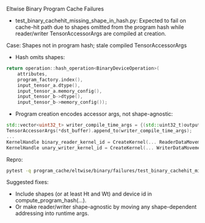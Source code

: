 Eltwise Binary Program Cache Failures

- test_binary_cachehit_missing_shape_in_hash.py: Expected to fail on cache-hit path due to shapes omitted from the program hash while reader/writer TensorAccessorArgs are compiled at creation.

Case: Shapes not in program hash; stale compiled TensorAccessorArgs

- Hash omits shapes:
```286:317:ttnn/cpp/ttnn/operations/eltwise/binary/device/binary_device_operation.cpp
return operation::hash_operation<BinaryDeviceOperation>(
    attributes,
    program_factory.index(),
    input_tensor_a.dtype(),
    input_tensor_a.memory_config(),
    input_tensor_b->dtype(),
    input_tensor_b->memory_config());
```

- Program creation encodes accessor args, not shape-agnostic:
```139:158:ttnn/cpp/ttnn/operations/eltwise/binary/device/element_wise_multi_core_program_factory.cpp
std::vector<uint32_t> writer_compile_time_args = {(std::uint32_t)output_cb_index};
TensorAccessorArgs(*dst_buffer).append_to(writer_compile_time_args);
...
KernelHandle binary_reader_kernel_id = CreateKernel(... ReaderDataMovementConfig(reader_compile_time_args, ...));
KernelHandle unary_writer_kernel_id = CreateKernel(... WriterDataMovementConfig(writer_compile_time_args, ...));
```

Repro:
```bash
pytest -q program_cache/eltwise/binary/failures/test_binary_cachehit_missing_shape_in_hash.py::test_eltwise_binary_program_cache_missing_shape_in_hash -s --disable-warnings
```

Suggested fixes:
- Include shapes (or at least Ht and Wt) and device id in compute_program_hash(...).
- Or make reader/writer shape-agnostic by moving any shape-dependent addressing into runtime args.
